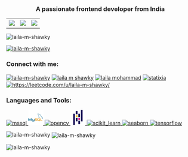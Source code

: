 <h3 align="center">A passionate frontend developer from India</h3>

<p align="center">
  <table>
    <tr></tr>
      <td><img src="https://media0.giphy.com/media/v1.Y2lkPTc5MGI3NjExZWw0cnBtMTRtMzVwdGEzazc5YW1raXQzdHB3bjVtbTYwd2pubzFvMCZlcD12MV9pbnRlcm5hbF9naWZfYnlfaWQmY3Q9Zw/xT9C25UNTwfZuk85WP/giphy.gif" width="200"/></td>
      <td><img src="https://media2.giphy.com/media/v1.Y2lkPTc5MGI3NjExbmdkcG1oOW5ma256aDFxbjZlNThhY3BqZGE4ZjZobXZvNW16MWZ2dSZlcD12MV9pbnRlcm5hbF9naWZfYnlfaWQmY3Q9Zw/JWuBH9rCO2uZuHBFpm/giphy.gif" width="200"/></td>
      <td><img src="https://media3.giphy.com/media/v1.Y2lkPTc5MGI3NjExOW9kd3hnaGxlNmxveHEyc2RoOWplNmZucDI1eGNscjFnOHp6YXdsNSZlcD12MV9pbnRlcm5hbF9naWZfYnlfaWQmY3Q9Zw/l3vR85PnGsBwu1PFK/giphy.gif" width="200"/></td>
    </tr>
  </table>
</p>


<p align="left"> <img src="https://komarev.com/ghpvc/?username=laila-m-shawky&label=Profile%20views&color=0e75b6&style=flat" alt="laila-m-shawky" /> </p>

<p align="left"> <a href="https://github.com/ryo-ma/github-profile-trophy"><img src="https://github-profile-trophy.vercel.app/?username=laila-m-shawky" alt="laila-m-shawky" /></a> </p>

<h3 align="left">Connect with me:</h3>
<p align="left">
<a href="https://linkedin.com/in/laila-m-shawky" target="blank"><img align="center" src="https://raw.githubusercontent.com/rahuldkjain/github-profile-readme-generator/master/src/images/icons/Social/linked-in-alt.svg" alt="laila-m-shawky" height="30" width="40" /></a>
<a href="https://kaggle.com/laila m shawky" target="blank"><img align="center" src="https://raw.githubusercontent.com/rahuldkjain/github-profile-readme-generator/master/src/images/icons/Social/kaggle.svg" alt="laila m shawky" height="30" width="40" /></a>
<a href="https://fb.com/laila mohammad" target="blank"><img align="center" src="https://raw.githubusercontent.com/rahuldkjain/github-profile-readme-generator/master/src/images/icons/Social/facebook.svg" alt="laila mohammad" height="30" width="40" /></a>
<a href="https://codeforces.com/profile/statixia" target="blank"><img align="center" src="https://raw.githubusercontent.com/rahuldkjain/github-profile-readme-generator/master/src/images/icons/Social/codeforces.svg" alt="statixia" height="30" width="40" /></a>
<a href="https://www.leetcode.com/https://leetcode.com/u/laila-m-shawky/" target="blank"><img align="center" src="https://raw.githubusercontent.com/rahuldkjain/github-profile-readme-generator/master/src/images/icons/Social/leet-code.svg" alt="https://leetcode.com/u/laila-m-shawky/" height="30" width="40" /></a>
</p>

<h3 align="left">Languages and Tools:</h3>
<p align="left"> <a href="https://www.microsoft.com/en-us/sql-server" target="_blank" rel="noreferrer"> <img src="https://www.svgrepo.com/show/303229/microsoft-sql-server-logo.svg" alt="mssql" width="40" height="40"/> </a> <a href="https://www.mysql.com/" target="_blank" rel="noreferrer"> <img src="https://raw.githubusercontent.com/devicons/devicon/master/icons/mysql/mysql-original-wordmark.svg" alt="mysql" width="40" height="40"/> </a> <a href="https://opencv.org/" target="_blank" rel="noreferrer"> <img src="https://www.vectorlogo.zone/logos/opencv/opencv-icon.svg" alt="opencv" width="40" height="40"/> </a> <a href="https://pandas.pydata.org/" target="_blank" rel="noreferrer"> <img src="https://raw.githubusercontent.com/devicons/devicon/2ae2a900d2f041da66e950e4d48052658d850630/icons/pandas/pandas-original.svg" alt="pandas" width="40" height="40"/> </a> <a href="https://scikit-learn.org/" target="_blank" rel="noreferrer"> <img src="https://upload.wikimedia.org/wikipedia/commons/0/05/Scikit_learn_logo_small.svg" alt="scikit_learn" width="40" height="40"/> </a> <a href="https://seaborn.pydata.org/" target="_blank" rel="noreferrer"> <img src="https://seaborn.pydata.org/_images/logo-mark-lightbg.svg" alt="seaborn" width="40" height="40"/> </a> <a href="https://www.tensorflow.org" target="_blank" rel="noreferrer"> <img src="https://www.vectorlogo.zone/logos/tensorflow/tensorflow-icon.svg" alt="tensorflow" width="40" height="40"/> </a> </p>

<p><img align="left" src="https://github-readme-stats.vercel.app/api/top-langs?username=laila-m-shawky&show_icons=true&locale=en&layout=compact" alt="laila-m-shawky" /></p>

<p>&nbsp;<img align="center" src="https://github-readme-stats.vercel.app/api?username=laila-m-shawky&show_icons=true&locale=en" alt="laila-m-shawky" /></p>

<p><img align="center" src="https://github-readme-streak-stats.herokuapp.com/?user=laila-m-shawky&" alt="laila-m-shawky" /></p>
